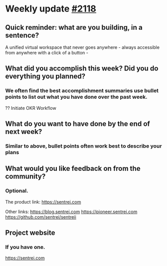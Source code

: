 # Weekly update [#2118](https://github.com/sentrei/sentrei/issues/2118)

## Quick reminder: what are you building, in a sentence?

A unified virtual workspace that never goes anywhere - always accessible from anywhere with a click of a button -

## What did you accomplish this week? Did you do everything you planned?

### We often find the best accomplishment summaries use bullet points to list out what you have done over the past week.

?? Initiate OKR Workflow

## What do you want to have done by the end of next week?

### Similar to above, bullet points often work best to describe your plans

## What would you like feedback on from the community?

### Optional.

The product link:
https://sentrei.com

Other links:
https://blog.sentrei.com
https://pioneer.sentrei.com
https://github.com/sentrei/sentreii

## Project website

### If you have one.

https://sentrei.com
